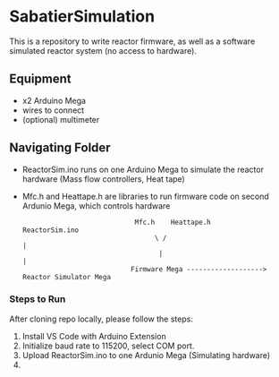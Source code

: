 # SabatierSimulation
This is a repository to write reactor firmware, as well as a software simulated reactor system (no access to hardware).

## Equipment
 - x2 Arduino Mega 
 - wires to connect
 - (optional) multimeter

## Navigating Folder
- ReactorSim.ino runs on one Arduino Mega to simulate the reactor hardware (Mass flow controllers, Heat tape)
- Mfc.h and Heattape.h are libraries to run firmware code on second Ardunio Mega, which controls hardware

                                  Mfc.h    Heattape.h                  ReactorSim.ino 
                                       \ /                                 |
                                        |                                  |
                                 Firmware Mega -------------------> Reactor Simulator Mega 


### Steps to Run
After cloning repo locally, please follow the steps:
1. Install VS Code with Arduino Extension
2. Initialize baud rate to 115200, select COM port.
3. Upload ReactorSim.ino to one Ardunio Mega (Simulating hardware)
4. 

